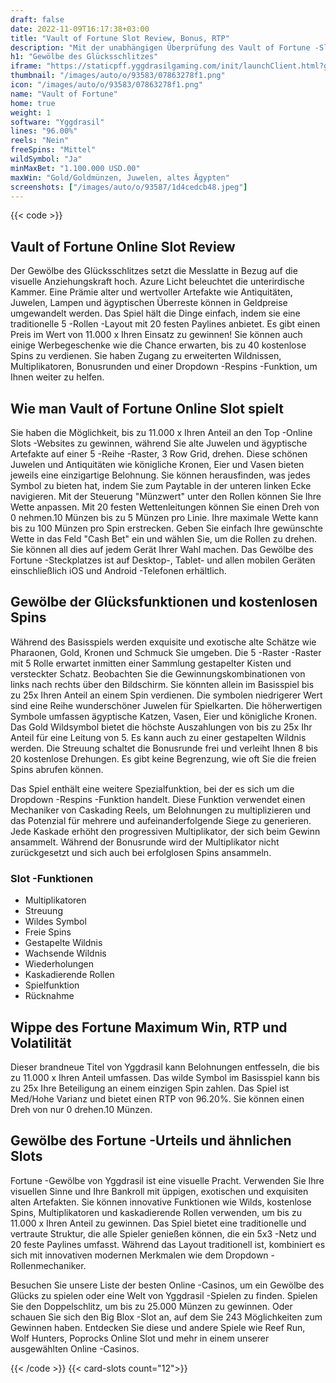 ```yaml
---
draft: false
date: 2022-11-09T16:17:38+03:00
title: "Vault of Fortune Slot Review, Bonus, RTP"
description: "Mit der unabhängigen Überprüfung des Vault of Fortune -Slot von Yggdrasil können Sie kostenlos oder echtes Geld spielen und hier einen Bonus erhalten!"
h1: "Gewölbe des Glücksschlitzes"
iframe: "https://staticpff.yggdrasilgaming.com/init/launchClient.html?gameid=7387"
thumbnail: "/images/auto/o/93583/07863278f1.png"
icon: "/images/auto/o/93583/07863278f1.png"
name: "Vault of Fortune"
home: true
weight: 1
software: "Yggdrasil"
lines: "96.00%"
reels: "Nein"
freeSpins: "Mittel"
wildSymbol: "Ja"
minMaxBet: "1.100.000 USD.00"
maxWin: "Gold/Goldmünzen, Juwelen, altes Ägypten"
screenshots: ["/images/auto/o/93587/1d4cedcb48.jpeg"]
---
```


{{< code >}}<h2>Vault of Fortune Online Slot Review</h2><p>Der Gewölbe des Glücksschlitzes setzt die Messlatte in Bezug auf die visuelle Anziehungskraft hoch. Azure Licht beleuchtet die unterirdische Kammer. Eine Prämie alter und wertvoller Artefakte wie Antiquitäten, Juwelen, Lampen und ägyptischen Überreste können in Geldpreise umgewandelt werden. Das Spiel hält die Dinge einfach, indem sie eine traditionelle 5 -Rollen -Layout mit 20 festen Paylines anbietet. Es gibt einen Preis im Wert von 11.000 x Ihren Einsatz zu gewinnen! Sie können auch einige Werbegeschenke wie die Chance erwarten, bis zu 40 kostenlose Spins zu verdienen. Sie haben Zugang zu erweiterten Wildnissen, Multiplikatoren, Bonusrunden und einer Dropdown -Respins -Funktion, um Ihnen weiter zu helfen.</p><h2>Wie man Vault of Fortune Online Slot spielt</h2><p>Sie haben die Möglichkeit, bis zu 11.000 x Ihren Anteil an den Top -Online Slots -Websites zu gewinnen, während Sie alte Juwelen und ägyptische Artefakte auf einer 5 -Reihe -Raster, 3 Row Grid, drehen. Diese schönen Juwelen und Antiquitäten wie königliche Kronen, Eier und Vasen bieten jeweils eine einzigartige Belohnung. Sie können herausfinden, was jedes Symbol zu bieten hat, indem Sie zum Paytable in der unteren linken Ecke navigieren. Mit der Steuerung "Münzwert" unter den Rollen können Sie Ihre Wette anpassen. Mit 20 festen Wettenleitungen können Sie einen Dreh von 0 nehmen.10 Münzen bis zu 5 Münzen pro Linie. Ihre maximale Wette kann bis zu 100 Münzen pro Spin erstrecken. Geben Sie einfach Ihre gewünschte Wette in das Feld "Cash Bet" ein und wählen Sie, um die Rollen zu drehen. Sie können all dies auf jedem Gerät Ihrer Wahl machen. Das Gewölbe des Fortune -Steckplatzes ist auf Desktop-, Tablet- und allen mobilen Geräten einschließlich iOS und Android -Telefonen erhältlich.</p><h2>Gewölbe der Glücksfunktionen und kostenlosen Spins</h2><p>Während des Basisspiels werden exquisite und exotische alte Schätze wie Pharaonen, Gold, Kronen und Schmuck Sie umgeben. Die 5 -Raster -Raster mit 5 Rolle erwartet inmitten einer Sammlung gestapelter Kisten und versteckter Schatz. Beobachten Sie die Gewinnungskombinationen von links nach rechts über den Bildschirm. Sie könnten allein im Basisspiel bis zu 25x Ihren Anteil an einem Spin verdienen. Die symbolen niedrigerer Wert sind eine Reihe wunderschöner Juwelen für Spielkarten. Die höherwertigen Symbole umfassen ägyptische Katzen, Vasen, Eier und königliche Kronen. Das Gold Wildsymbol bietet die höchste Auszahlungen von bis zu 25x Ihr Anteil für eine Leitung von 5. Es kann auch zu einer gestapelten Wildnis werden. Die Streuung schaltet die Bonusrunde frei und verleiht Ihnen 8 bis 20 kostenlose Drehungen. Es gibt keine Begrenzung, wie oft Sie die freien Spins abrufen können.</p><p>Das Spiel enthält eine weitere Spezialfunktion, bei der es sich um die Dropdown -Respins -Funktion handelt. Diese Funktion verwendet einen Mechaniker von Caskading Reels, um Belohnungen zu multiplizieren und das Potenzial für mehrere und aufeinanderfolgende Siege zu generieren. Jede Kaskade erhöht den progressiven Multiplikator, der sich beim Gewinn ansammelt. Während der Bonusrunde wird der Multiplikator nicht zurückgesetzt und sich auch bei erfolglosen Spins ansammeln.</p><h3>
Slot -Funktionen</h3><ul>
<li></span>
Multiplikatoren</li>
<li></span>
Streuung</li>
<li></span>
Wildes Symbol</li>
<li></span>
Freie Spins</li>
<li></span>
Gestapelte Wildnis</li>
<li></span>
Wachsende Wildnis</li>
<li></span>
Wiederholungen</li>
<li></span>
Kaskadierende Rollen</li>
<li></span>
Spielfunktion</li>
<li></span>
Rücknahme</li></ul><h2>Wippe des Fortune Maximum Win, RTP und Volatilität</h2><p>Dieser brandneue Titel von Yggdrasil kann Belohnungen entfesseln, die bis zu 11.000 x Ihren Anteil umfassen. Das wilde Symbol im Basisspiel kann bis zu 25x Ihre Beteiligung an einem einzigen Spin zahlen. Das Spiel ist Med/Hohe Varianz und bietet einen RTP von 96.20%. Sie können einen Dreh von nur 0 drehen.10 Münzen.</p><h2>Gewölbe des Fortune -Urteils und ähnlichen Slots</h2><p>Fortune -Gewölbe von Yggdrasil ist eine visuelle Pracht. Verwenden Sie Ihre visuellen Sinne und Ihre Bankroll mit üppigen, exotischen und exquisiten alten Artefakten. Sie können innovative Funktionen wie Wilds, kostenlose Spins, Multiplikatoren und kaskadierende Rollen verwenden, um bis zu 11.000 x Ihren Anteil zu gewinnen. Das Spiel bietet eine traditionelle und vertraute Struktur, die alle Spieler genießen können, die ein 5x3 -Netz und 20 feste Paylines umfasst. Während das Layout traditionell ist, kombiniert es sich mit innovativen modernen Merkmalen wie dem Dropdown -Rollenmechaniker.</p><p>Besuchen Sie unsere Liste der besten Online -Casinos, um ein Gewölbe des Glücks zu spielen oder eine Welt von Yggdrasil -Spielen zu finden. Spielen Sie den Doppelschlitz, um bis zu 25.000 Münzen zu gewinnen. Oder schauen Sie sich den Big Blox -Slot an, auf dem Sie 243 Möglichkeiten zum Gewinnen haben. Entdecken Sie diese und andere Spiele wie Reef Run, Wolf Hunters, Poprocks Online Slot und mehr in einem unserer ausgewählten Online -Casinos.</p>{{< /code >}}
{{< card-slots count="12">}}